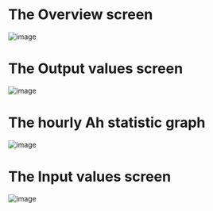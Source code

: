 # The Overview screen
![image](https://user-images.githubusercontent.com/14197155/125344154-3cfff780-e357-11eb-8884-e160502e4fd2.png)

# The Output values screen
![image](https://user-images.githubusercontent.com/14197155/125344079-235eb000-e357-11eb-9cb1-19fc1601c079.png)

# The hourly Ah statistic graph
![image](https://user-images.githubusercontent.com/14197155/125344235-5608a880-e357-11eb-892e-ab04a7c562cf.png)

# The Input values screen
![image](https://user-images.githubusercontent.com/14197155/125344304-69b40f00-e357-11eb-96a9-634a1d97600f.png)

